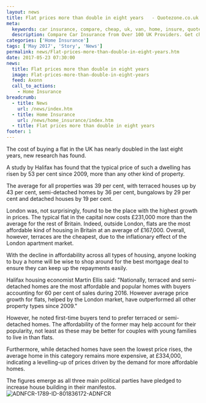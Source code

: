 ```yaml
---
layout: news
title: Flat prices more than double in eight years   - Quotezone.co.uk
meta:
  keywords: car insurance, compare, cheap, uk, van, home, insure, quotes, online, comparison, bike, loans, life
  description: Compare Car Insurance from Over 100 UK Providers. Get cheap quotes online now using our fast, free, secure comparison site
categories: ['Home Insurance']
tags: ['May 2017', 'Story', 'News']
permalink: news/Flat-prices-more-than-double-in-eight-years.htm
date: 2017-05-23 07:30:00
news:
  title: Flat prices more than double in eight years  
  image: Flat-prices-more-than-double-in-eight-years
  feed: Axonn
  call_to_actions:
    - Home Insurance
breadcrumb:
  - title: News
    url: /news/index.htm
  - title: Home Insurance
    url: /news/home_insurance/index.htm
  - title: Flat prices more than double in eight years  
footer: 1
---
```


The cost of buying a flat in the UK has nearly doubled in the last eight years, new research has found.

A study by Halifax has found that the typical price of such a dwelling has risen by 53 per cent since 2009, more than any other kind of property.

The average for all properties was 39 per cent, with terraced houses up by 43 per cent, semi-detached homes by 36 per cent, bungalows by 29 per cent and detached houses by 19 per cent.

London was, not surprisingly, found to be the place with the highest growth in prices. The typical flat in the capital now costs &pound;231,000 more than the average for the rest of Britain. Indeed, outside London, flats are the most affordable kind of housing in Britain at an average of &pound;167,000. Overall, however, terraces are the cheapest, due to the inflationary effect of the London apartment market.

With the decline in affordability across all types of housing, anyone looking to buy a home will be wise to shop around for the best mortgage deal to ensure they can keep up the repayments easily.

Halifax housing economist Martin Ellis said: &quot;Nationally, terraced and semi-detached homes are the most affordable and popular homes with buyers accounting for 60 per cent of sales during 2016. However average price growth for flats, helped by the London market, have outperformed all other property types since 2009.&quot;

However, he noted first-time buyers tend to prefer terraced or semi-detached homes. The affordability of the former may help account for their popularity, not least as these may be better for couples with young families to live in than flats.

Furthermore, while detached homes have seen the lowest price rises, the average home in this category remains more expensive, at &pound;334,000, indicating a levelling-up of prices driven by the demand for more affordable homes.

The figures emerge as all three main political parties have pledged to increase house building in their manifestos.<img alt="ADNFCR-1789-ID-801836172-ADNFCR" src="http://feeds.directnews.co.uk/feedtrack/justcopyright.gif?feedid=1789&itemid=801836172" />